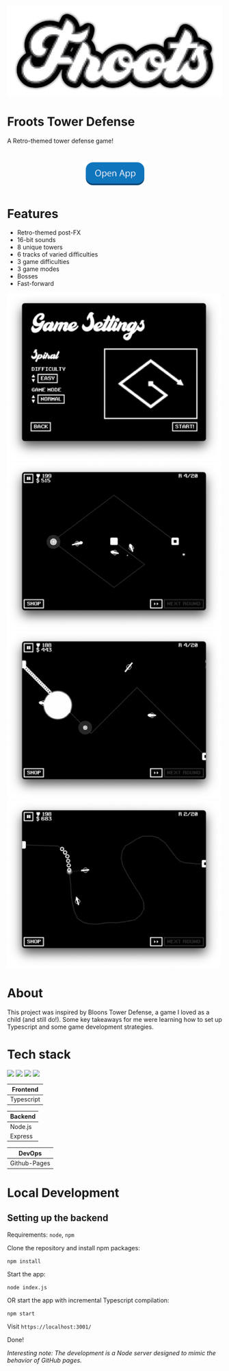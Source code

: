 [![Froots Logo](./assets/FullLogo.png)](https://github.com/ewei2406/Froots/deployments/activity_log?environment=github-pages)

# Froots Tower Defense

A Retro-themed tower defense game!

<h1 align="center">
    <a href="https://github.com/ewei2406/Froots/deployments/activity_log?environment=github-pages"><img src="./assets/OpenApp.png" alt="Open App" width="150"></a>
</h1>

# Features

- Retro-themed post-FX
- 16-bit sounds
- 8 unique towers
- 6 tracks of varied difficulties
- 3 game difficulties
- 3 game modes
- Bosses
- Fast-forward

<p>
  <img src="./assets/Demo1.png" width="500">
  <img src="./assets/Demo2.png" width="500">
  <img src="./assets/Demo3.png" width="500">
  <img src="./assets/Demo4.png" width="500">
</p>


# About
This project was inspired by Bloons Tower Defense, a game I loved as a child (and still do!). Some key takeaways for me were learning how to set up Typescript and some game development strategies.

# Tech stack

<p>
    <img src="https://cdn.jsdelivr.net/gh/devicons/devicon/icons/typescript/typescript-original.svg" width="50px"/>
    <img src="https://cdn.jsdelivr.net/gh/devicons/devicon/icons/nodejs/nodejs-original.svg" width="50px" />
    <img src="https://cdn.jsdelivr.net/gh/devicons/devicon/icons/express/express-original.svg" width="50px"/>
    <img src="https://cdn.jsdelivr.net/gh/devicons/devicon/icons/github/github-original.svg" width="50px"/>
</p>


| Frontend |
|---       |
| Typescript    |

| Backend |
|---       |
| Node.js    |
| Express    |

| DevOps |
|---       |
| Github-Pages    |

# Local Development

## Setting up the backend

Requirements: `node`, `npm`

Clone the repository and install npm packages:
```
npm install
```
Start the app:
```
node index.js 
```
OR start the app with incremental Typescript compilation:
```
npm start
```

Visit `https://localhost:3001/`

Done!

*Interesting note: The development is a Node server designed to mimic the behavior of GitHub pages.*